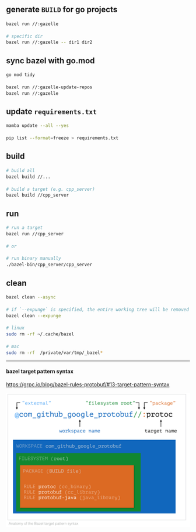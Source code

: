 ## generate `BUILD` for go projects

```bash
bazel run //:gazelle

# specific dir
bazel run //:gazelle -- dir1 dir2
```

## sync bazel with go.mod

```bash
go mod tidy

bazel run //:gazelle-update-repos
bazel run //:gazelle
```

## update `requirements.txt`

```bash
mamba update --all --yes

pip list --format=freeze > requirements.txt
```

## build

```bash
# build all
bazel build //...

# build a target (e.g. cpp_server)
bazel build //cpp_server
```

## run

```bash
# run a target
bazel run //cpp_server

# or

# run binary manually
./bazel-bin/cpp_server/cpp_server
```

## clean

```bash
bazel clean --async

# if `--expunge` is specified, the entire working tree will be removed and the server stopped
bazel clean --expunge

# linux
sudo rm -rf ~/.cache/bazel

# mac
sudo rm -rf  /private/var/tmp/_bazel*
```

---

#### bazel target pattern syntax

https://grpc.io/blog/bazel-rules-protobuf/#13-target-pattern-syntax

![](./target-pattern-syntax.png)
